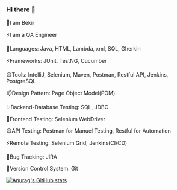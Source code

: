 ### Hi there 👋

🔭I am Bekir 
 
⚡I am a QA Engineer

🌱Languages: Java, HTML, Lambda, xml, SQL, Gherkin

⚡Frameworks: JUnit, TestNG, Cucumber

😄Tools: IntelliJ, Selenium, Maven, Postman, Restful API, Jenkins, PostgreSQL

📫Design Pattern: Page Object Model(POM)

✨Backend-Database Testing: SQL, JDBC

🌱Frontend Testing: Selenium WebDriver

😄API Testing: Postman for Manuel Testing, Restful for Automation

⚡Remote Testing: Selenium Grid, Jenkins(CI/CD)

🔭Bug Tracking: JIRA

🌱Version Control System: Git

[![Anurag's GitHub stats](https://github-readme-stats.vercel.app/api?username=bkrylmz)](https://github.com/anuraghazra/github-readme-stats)


